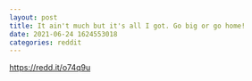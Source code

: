 ```yaml
--- 
layout: post 
title: It ain't much but it's all I got. Go big or go home! 
date: 2021-06-24 1624553018 
categories: reddit 
--- 
```

https://redd.it/o74q9u